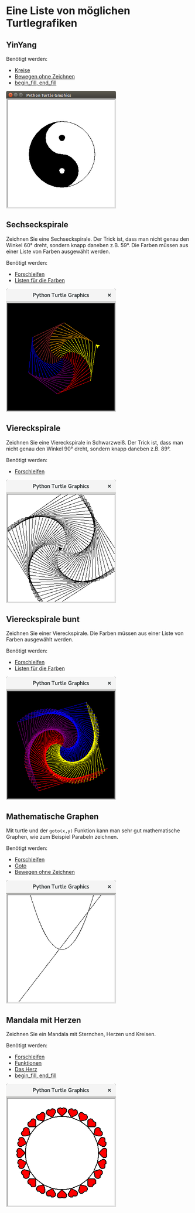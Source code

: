 # Eine Liste von möglichen Turtlegrafiken



## YinYang

Benötigt werden:
  * [Kreise](Kreise.md)
  * [Bewegen ohne Zeichnen](Turtle.md#das-turtle-bewegen-ohne-zu-zeichnen)
  * [begin_fill, end_fill](Turtlebefehle.md)

  ![YinYang](img/turtleyinyang.png)
  
## Sechseckspirale
Zeichnen Sie eine Sechseckspirale. Der Trick ist, dass man nicht genau den Winkel 60° dreht, sondern knapp daneben z.B. 59°. Die Farben müssen aus einer Liste von Farben ausgewählt werden.

Benötigt werden:

  * [Forschleifen](Forschleifen.md)
  * [Listen für die Farben](Listen.md)

  ![Sechseckspirale](img/turtlesechseckspirale.png)

## Viereckspirale

Zeichnen Sie eine Viereckspirale in Schwarzweiß. Der Trick ist, dass man nicht genau den Winkel 90° dreht, sondern knapp daneben z.B. 89°.

Benötigt werden:

  * [Forschleifen](Forschleifen.md)

  ![Viereckspirale](img/turtleviereckspiralesw.png)

## Viereckspirale bunt

Zeichnen Sie einer Viereckspirale. Die Farben müssen aus einer Liste von Farben ausgewählt werden.

Benötigt werden:

  * [Forschleifen](Forschleifen.md)
  * [Listen für die Farben](Turtlebeispielaufgaben.md)

  ![Viereckspirale](img/turtleviereckspirale.png)

## Mathematische Graphen

Mit turtle und der `goto(x,y)` Funktion kann man sehr gut mathematische Graphen, wie zum Beispiel Parabeln zeichnen.

Benötigt werden:

  * [Forschleifen](Forschleifen.md)
  * [Goto](Turtlebefehle.md)
  * [Bewegen ohne Zeichnen](Turtle.md#das-turtle-bewegen-ohne-zu-zeichnen)

  ![Mathematische Parabel](img/turtleparabel.png)
  
## Mandala mit Herzen

Zeichnen Sie ein Mandala mit Sternchen, Herzen und Kreisen.

Benötigt werden:

  * [Forschleifen](Forschleifen.md)
  * [Funktionen](Sterne.md#funktionen)
  * [Das Herz](Kreise.md)
  * [begin_fill, end_fill](Turtlebefehle.md)
  
  ![Herzmandala](img/turtleherzmandala.png)


